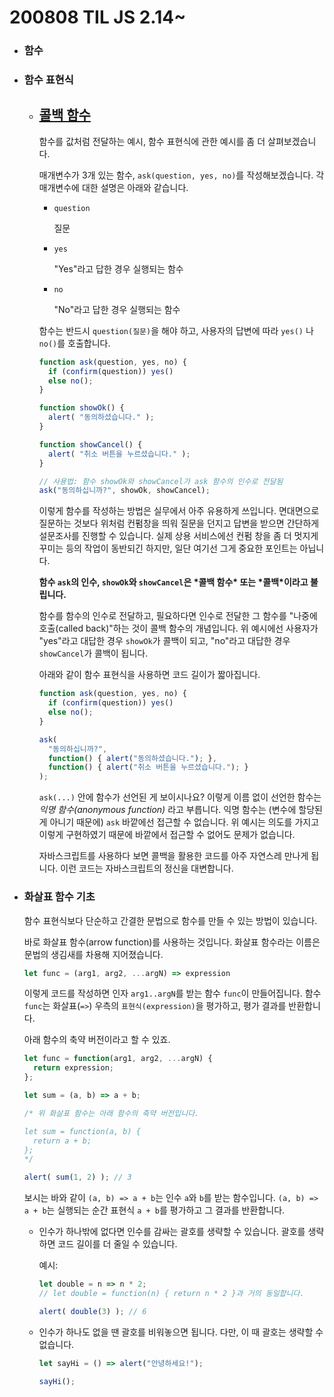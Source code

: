 # 200808 TIL JS 2.14~

- ### 함수

- ### 함수 표현식

  - ## [콜백 함수](https://ko.javascript.info/function-expressions#ref-222)

    함수를 값처럼 전달하는 예시, 함수 표현식에 관한 예시를 좀 더 살펴보겠습니다.

    매개변수가 3개 있는 함수, `ask(question, yes, no)`를 작성해보겠습니다. 각 매개변수에 대한 설명은 아래와 같습니다.

    - `question`

      질문

    - `yes`

      "Yes"라고 답한 경우 실행되는 함수

    - `no`

      "No"라고 답한 경우 실행되는 함수

    함수는 반드시 `question(질문)`을 해야 하고, 사용자의 답변에 따라 `yes()` 나 `no()`를 호출합니다.

    ```javascript
    function ask(question, yes, no) {
      if (confirm(question)) yes()
      else no();
    }
    
    function showOk() {
      alert( "동의하셨습니다." );
    }
    
    function showCancel() {
      alert( "취소 버튼을 누르셨습니다." );
    }
    
    // 사용법: 함수 showOk와 showCancel가 ask 함수의 인수로 전달됨
    ask("동의하십니까?", showOk, showCancel);
    ```

    이렇게 함수를 작성하는 방법은 실무에서 아주 유용하게 쓰입니다. 면대면으로 질문하는 것보다 위처럼 컨펌창을 띄워 질문을 던지고 답변을 받으면 간단하게 설문조사를 진행할 수 있습니다. 실제 상용 서비스에선 컨펌 창을 좀 더 멋지게 꾸미는 등의 작업이 동반되긴 하지만, 일단 여기선 그게 중요한 포인트는 아닙니다.

    **함수 `ask`의 인수, `showOk`와 `showCancel`은 \*콜백 함수\* 또는 \*콜백\*이라고 불립니다.**

    함수를 함수의 인수로 전달하고, 필요하다면 인수로 전달한 그 함수를 "나중에 호출(called back)"하는 것이 콜백 함수의 개념입니다. 위 예시에선 사용자가 "yes"라고 대답한 경우 `showOk`가 콜백이 되고, "no"라고 대답한 경우 `showCancel`가 콜백이 됩니다.

    아래와 같이 함수 표현식을 사용하면 코드 길이가 짧아집니다.

    ```javascript
    function ask(question, yes, no) {
      if (confirm(question)) yes()
      else no();
    }
    
    ask(
      "동의하십니까?",
      function() { alert("동의하셨습니다."); },
      function() { alert("취소 버튼을 누르셨습니다."); }
    );
    ```

    `ask(...)` 안에 함수가 선언된 게 보이시나요? 이렇게 이름 없이 선언한 함수는 *익명 함수(anonymous function)* 라고 부릅니다. 익명 함수는 (변수에 할당된 게 아니기 때문에) `ask` 바깥에선 접근할 수 없습니다. 위 예시는 의도를 가지고 이렇게 구현하였기 때문에 바깥에서 접근할 수 없어도 문제가 없습니다.

    자바스크립트를 사용하다 보면 콜백을 활용한 코드를 아주 자연스레 만나게 됩니다. 이런 코드는 자바스크립트의 정신을 대변합니다.



- ### 화살표 함수 기초

  함수 표현식보다 단순하고 간결한 문법으로 함수를 만들 수 있는 방법이 있습니다.

  바로 화살표 함수(arrow function)를 사용하는 것입니다. 화살표 함수라는 이름은 문법의 생김새를 차용해 지어졌습니다.

  ```javascript
  let func = (arg1, arg2, ...argN) => expression
  ```

  이렇게 코드를 작성하면 인자 `arg1..argN`를 받는 함수 `func`이 만들어집니다. 함수 `func`는 화살표(`=>`) 우측의 `표현식(expression)`을 평가하고, 평가 결과를 반환합니다.

  아래 함수의 축약 버전이라고 할 수 있죠.

  ```javascript
  let func = function(arg1, arg2, ...argN) {
    return expression;
  };
  ```

  ```javascript
  let sum = (a, b) => a + b;
  
  /* 위 화살표 함수는 아래 함수의 축약 버전입니다.
  
  let sum = function(a, b) {
    return a + b;
  };
  */
  
  alert( sum(1, 2) ); // 3
  ```

  보시는 바와 같이 `(a, b) => a + b`는 인수 `a`와 `b`를 받는 함수입니다. `(a, b) => a + b`는 실행되는 순간 표현식 `a + b`를 평가하고 그 결과를 반환합니다.

  - 인수가 하나밖에 없다면 인수를 감싸는 괄호를 생략할 수 있습니다. 괄호를 생략하면 코드 길이를 더 줄일 수 있습니다.

    예시:

    ```javascript
    let double = n => n * 2;
    // let double = function(n) { return n * 2 }과 거의 동일합니다.
    
    alert( double(3) ); // 6
    ```

  - 인수가 하나도 없을 땐 괄호를 비워놓으면 됩니다. 다만, 이 때 괄호는 생략할 수 없습니다.

    ```javascript
    let sayHi = () => alert("안녕하세요!");
    
    sayHi();
    ```

  